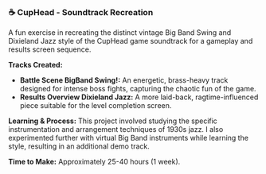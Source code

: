 ### ☕ CupHead - Soundtrack Recreation

A fun exercise in recreating the distinct vintage Big Band Swing and Dixieland Jazz style of the CupHead game soundtrack for a gameplay and results screen sequence.

**Tracks Created:**
*   **Battle Scene BigBand Swing!:** An energetic, brass-heavy track designed for intense boss fights, capturing the chaotic fun of the game.
*   **Results Overview Dixieland Jazz:** A more laid-back, ragtime-influenced piece suitable for the level completion screen.

**Learning & Process:**
This project involved studying the specific instrumentation and arrangement techniques of 1930s jazz. I also experimented further with virtual Big Band instruments while learning the style, resulting in an additional demo track.

**Time to Make:** Approximately 25-40 hours (1 week).